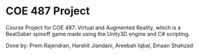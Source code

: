 # COE 487 Project

Course Project for COE 487: Virtual and Augmented Reality, which is a BeatSaber spinoff game made using the Unity3D engine and C# scripting.

Done by: Prem Rajendran, Harshit Jiandani, Areebah Iqbal, Emaan Shahzad
